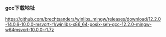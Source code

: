 ### gcc下载地址

https://github.com/brechtsanders/winlibs_mingw/releases/download/12.2.0-14.0.6-10.0.0-msvcrt-r1/winlibs-x86_64-posix-seh-gcc-12.2.0-mingw-w64msvcrt-10.0.0-r1.7z


